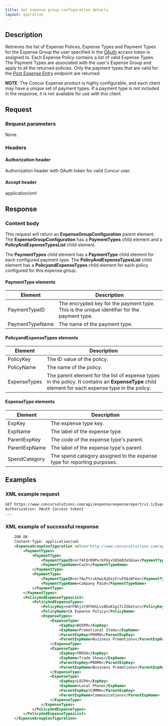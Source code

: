 ```yaml
---
title: Get expense group configuration details
layout: operation
---
```


## Description
Retrieves the list of Expense Polices, Expense Types and Payment Types for the Expense Group the user specified in the [OAuth][1] access token is assigned to. Each Expense Policy contains a list of valid Expense Types. The Payment Types are associated with the user's Expense Group and apply to all the returned policies. Only the payment types that are valid for the [Post Expense Entry][2] endpoint are returned.

**NOTE**: The Concur Expense product is highly configurable, and each client may have a unique set of payment types. If a payment type is not included in the response, it is not available for use with this client.

## Request

### Request parameters
None.

### Headers

#### Authorization header
Authorization header with OAuth token for valid Concur user.

#### Accept header
application/xml

## Response

### Content body
This request will return an **ExpenseGroupConfiguration** parent element. The **ExpenseGroupConfiguration** has a **PaymentTypes** child element and a **PolicyAndExpenseTypesList** child element. 

The **PaymentTypes** child element has a **PaymentType** child element for each configured payment type. The **PolicyAndExpenseTypesList** child element has a **PolicyandExpenseTypes** child element for each policy configured for this expense group. 

#### PaymentType elements

|  Element |  Description |
| -------- | ------------ |
|  PaymentTypeID |  The encrypted key for the payment type. This is the unique identifier for the payment type. |
|  PaymentTypeName |  The name of the payment type. |

#### PolicyandExpenseTypes elements

|  Element |  Description |
| -------- | ------------ |
|  PolicyKey |  The ID value of the policy. |
|  PolicyName |  The name of the policy. |
|  ExpenseTypes |  The parent element for the list of expense types in the policy. It contains an **ExpenseType** child element for each expense type in the policy. |

#### ExpenseType elements

|  Element |  Description |
| -------- | ------------ |
|  ExpKey |  The expense type key. |
|  ExpName |  The label of the expense type. |
|  ParentExpKey |  The code of the expense type's parent. |
|  ParentExpName |  The label of the expense type's parent. |
|  SpendCategory |  The spend category assigned to the expense type for reporting purposes. |

## Examples

### XML example request

```xml
GET https://www.concursolutions.com/api/expense/expensereport/v1.1/ExpenseGroupConfiguration/ HTTP/1.1
Authorization: OAuth {access token}
...
```

### XML example of successful response

```xml
    200 OK
    Content-Type: application/xml
    <ExpenseGroupConfiguration xmlns="http://www.concursolutions.com/api/expense/expensereport/2011/03" xmlns:i="http://www.w3.org/2001/XMLSchema-instance">
        <PaymentTypes>
            <PaymentType>
                <PaymentTypeID>nr74tQrD8PorkF6yvS0Sm8ZeSGsw</PaymentTypeID>
                <PaymentTypeName>Cash</PaymentTypeName>
            </PaymentType>
            <PaymentType>
                <PaymentTypeID>nr7AuTtrvkXwLOzEejFruFO$sN7eo</PaymentTypeID>
                <PaymentTypeName>Company Paid</PaymentTypeName>
            </PaymentType>
        </PaymentTypes>
        <PolicyAndExpenseTypesList>
            <PolicyAndExpenseTypes>
                <PolicyKey>ndrF8hjzl9FhH1Lvs0EuK1gi7LISbetxc</PolicyKey>
                <PolicyName>CA Expense Policy</PolicyName>
                <ExpenseTypes>
                    <ExpenseType>
                        <ExpKey>BUSPR</ExpKey>
                        <ExpName>Promotional Items</ExpName>
                        <ParentExpKey>PROMO</ParentExpKey>
                        <ParentExpName>Business Promotions</ParentExpName>
                    </ExpenseType>
                    <ExpenseType>
                        <ExpKey>TRDSH</ExpKey>
                        <ExpName>Trade Shows</ExpName>
                        <ParentExpKey>PROMO</ParentExpKey>
                        <ParentExpName>Business Promotions</ParentExpName>
                    </ExpenseType>
                    <ExpenseType>
                        <ExpKey>LOCPH</ExpKey>
                        <ExpName>Local Phone</ExpName>
                        <ParentExpKey>COMMU</ParentExpKey>
                        <ParentExpName>Communications</ParentExpName>
                    </ExpenseType>
                </ExpenseTypes>
            </PolicyAndExpenseTypes>
        </PolicyAndExpenseTypesList>
    </ExpenseGroupConfiguration>
```

[1]: https://developer.concur.com/oauth-20
[2]: https://developer.concur.com/expense-report/expense-entries-resource/post-entries

